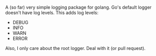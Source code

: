 A (so far) very simple logging package for golang.  Go's default logger doesn't have log levels.  This adds log levels:

- DEBUG
- INFO
- WARN
- ERROR

Also, I only care about the root logger.  Deal with it (or pull request).